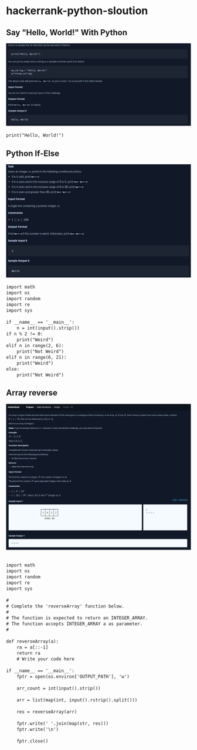# hackerrank-python-sloution 
## Say "Hello, World!" With Python  

![alt text](https://github.com/AkashKobal/hackerrank-python-sloution/blob/main/questions/Say%20Hello%2C%20World!%20With%20Python.png)
```
print("Hello, World!")  
```  
 
## Python If-Else 

![alt text](https://github.com/AkashKobal/hackerrank-python-sloution/blob/main/questions/Python%20If-Else.png)
``` 
import math
import os
import random
import re
import sys

if __name__ == '__main__':
    n = int(input().strip())
if n % 2 != 0:  
    print("Weird")  
elif n in range(2, 6):  
    print("Not Weird")  
elif n in range(6, 21):  
    print("Weird")  
else:  
    print("Not Weird") 
```
## Array reverse 
![alt text](https://github.com/AkashKobal/hackerrank-python-sloution/blob/main/questions/reverse%20array.png)
```

import math
import os
import random
import re
import sys

#
# Complete the 'reverseArray' function below.
#
# The function is expected to return an INTEGER_ARRAY.
# The function accepts INTEGER_ARRAY a as parameter.
#

def reverseArray(a):
    ra = a[::-1]
    return ra
    # Write your code here

if __name__ == '__main__':
    fptr = open(os.environ['OUTPUT_PATH'], 'w')

    arr_count = int(input().strip())

    arr = list(map(int, input().rstrip().split()))

    res = reverseArray(arr)

    fptr.write(' '.join(map(str, res)))
    fptr.write('\n')

    fptr.close() 
```
